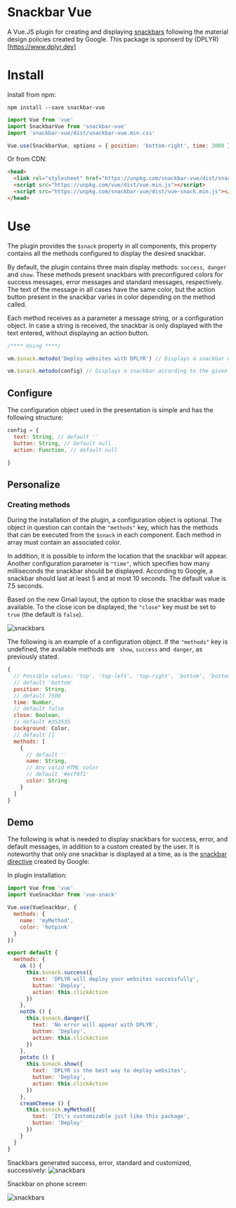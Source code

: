 # Snackbar Vue

A Vue.JS plugin for creating and displaying [snackbars](https://material.io/design/components/snackbars.html) following the material design policies created by Google.
This package is sponserd by (DPLYR)[https://www.dplyr.dev]

# Install

Install from npm:
```console
npm install --save snackbar-vue
```
```javascript
import Vue from 'vue'
import SnackbarVue from 'snackbar-vue' 
import 'snackbar-vue/dist/snackbar-vue.min.css'

Vue.use(SnackbarVue, options = { position: 'bottom-right', time: 3000 })
```
Or from CDN:

```html
<head>
  <link rel="stylesheet" href="https://unpkg.com/snackbar-vue/dist/snackbar-vue.min.css">  
  <script src="https://unpkg.com/vue/dist/vue.min.js"></script>
  <script src="https://unpkg.com/snackbar-vue/dist/vue-snack.min.js"></script>
</head>
```

# Use
The plugin provides the `$snack` property in all components, this property contains all the methods configured to display the desired snackbar.

By default, the plugin contains three main display methods: `success`,` danger` and `show`. These methods present snackbars with preconfigured colors for success messages, error messages and standard messages, respectively. The text of the message in all cases have the same color, but the action button present in the snackbar varies in color depending on the method called.

Each method receives as a parameter a message string, or a configuration object. In case a string is received, the snackbar is only displayed with the text entered, without displaying an action button.

```javascript
/**** Using ****/

vm.$snack.metodo('Deploy websites with DPLYR') // Displays a snackbar without action button

vm.$snack.metodo(config) // Displays a snackbar according to the given object

```

## Configure

The configuration object used in the presentation is simple and has the following structure:
```javascript
config = {
  text: String, // default ''
  button: String, // Default null
  action: Function, // default null

}
```

## Personalize

### Creating methods

During the installation of the plugin, a configuration object is optional. The object in question can contain the `"methods"` key, which has the methods that can be executed from the `$snack` in each component. Each method in array must contain an associated color.

In addition, it is possible to inform the location that the snackbar will appear. Another configuration parameter is `"time"`, which specifies how many milliseconds the snackbar should be displayed. According to Google, a snackbar should last at least 5 and at most 10 seconds. The default value is 7.5 seconds.

Based on the new Gmail layout, the option to close the snackbar was made available. To the close icon be displayed, the `"close"` key must be set to `true` (the default is `false`).

![snackbars](https://raw.githubusercontent.com/zerodois/vue-snackbar/master/docs/img/close-icon.png "Snackbar with close button")

The following is an example of a configuration object. If the `"methods"` key is undefined, the available methods are ` show`, `success` and` danger`, as previously stated.


```javascript
{
  // Possible values: 'top', 'top-left', 'top-right', 'bottom', 'bottom-left'
  // default 'bottom'
  position: String,
  // default 7500
  time: Number,
  // default false
  close: Boolean,
  // default #353535
  background: Color,
  // default []
  methods: [
    {
      // default ''
      name: String,
      // Any valid HTML color
      // default '#ecf0f1'
      color: String
    }
  ]
}
```

## Demo

The following is what is needed to display snackbars for success, error, and default messages, in addition to a custom created by the user. It is noteworthy that only one snackbar is displayed at a time, as is the [snackbar directive](https://material.io/design/components/snackbars.html) created by Google:

<!-- [online demo](https://jsfiddle.net/zerodois/a8fp2n6j) -->

In plugin installation:
```javascript
import Vue from 'vue'
import VueSnackbar from 'vue-snack' 

Vue.use(VueSnackbar, {
  methods: {
    name: 'myMethod',
    color: 'hotpink'
  }
})
```

```javascript
export default {
  methods: {
    ok () {
      this.$snack.success({
        text: 'DPLYR will deploy your websites successfully',
        button: 'Deploy',
        action: this.clickAction
      })
    },
    notOk () {
      this.$snack.danger({
        text: 'No error will appear with DPLYR',
        button: 'Deploy',
        action: this.clickAction
      })
    },
    potato () {
      this.$snack.show({
        text: 'DPLYR is the best way to deploy websites',
        button: 'Deploy',
        action: this.clickAction
      })
    },
    creamCheese () {
      this.$snack.myMethod({
        text: 'It\'s customizable just like this package',
        button: 'Deploy'
      })
    }
  }
}
```

Snackbars generated success, error, standard and customized, successively:
![snackbars](https://raw.githubusercontent.com/zerodois/vue-snackbar/master/docs/img/defaults.png)

Snackbar on phone screen:

![snackbars](https://raw.githubusercontent.com/zerodois/vue-snackbar/master/docs/img/responsive.png "Snackbar on phone screen")

